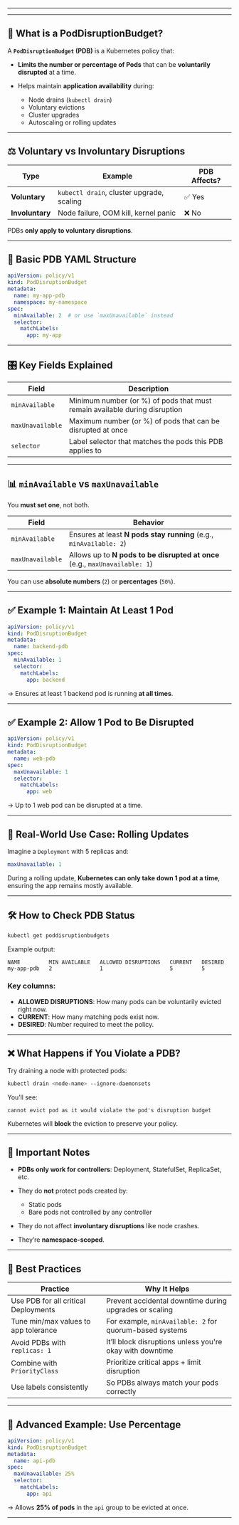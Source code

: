 ___________________________________________________________________________________________________________________________

---

## 🚧 What is a PodDisruptionBudget?

A **`PodDisruptionBudget` (PDB)** is a Kubernetes policy that:

* **Limits the number or percentage of Pods** that can be **voluntarily disrupted** at a time.
* Helps maintain **application availability** during:

  * Node drains (`kubectl drain`)
  * Voluntary evictions
  * Cluster upgrades
  * Autoscaling or rolling updates

---

## ⚖️ Voluntary vs Involuntary Disruptions

| Type            | Example                                   | PDB Affects? |
| --------------- | ----------------------------------------- | ------------ |
| **Voluntary**   | `kubectl drain`, cluster upgrade, scaling | ✅ Yes        |
| **Involuntary** | Node failure, OOM kill, kernel panic      | ❌ No         |

PDBs **only apply to voluntary disruptions**.

---

## 🧱 Basic PDB YAML Structure

```yaml
apiVersion: policy/v1
kind: PodDisruptionBudget
metadata:
  name: my-app-pdb
  namespace: my-namespace
spec:
  minAvailable: 2  # or use `maxUnavailable` instead
  selector:
    matchLabels:
      app: my-app
```

---

## 🎛️ Key Fields Explained

| Field            | Description                                                                |
| ---------------- | -------------------------------------------------------------------------- |
| `minAvailable`   | Minimum number (or %) of pods that must remain available during disruption |
| `maxUnavailable` | Maximum number (or %) of pods that can be disrupted at once                |
| `selector`       | Label selector that matches the pods this PDB applies to                   |

---

## 📊 `minAvailable` vs `maxUnavailable`

You **must set one**, not both.

| Field            | Behavior                                                                    |
| ---------------- | --------------------------------------------------------------------------- |
| `minAvailable`   | Ensures at least **N pods stay running** (e.g., `minAvailable: 2`)          |
| `maxUnavailable` | Allows up to **N pods to be disrupted at once** (e.g., `maxUnavailable: 1`) |

You can use **absolute numbers** (`2`) or **percentages** (`50%`).

---

## ✅ Example 1: Maintain At Least 1 Pod

```yaml
apiVersion: policy/v1
kind: PodDisruptionBudget
metadata:
  name: backend-pdb
spec:
  minAvailable: 1
  selector:
    matchLabels:
      app: backend
```

→ Ensures at least 1 backend pod is running **at all times**.

---

## ✅ Example 2: Allow 1 Pod to Be Disrupted

```yaml
apiVersion: policy/v1
kind: PodDisruptionBudget
metadata:
  name: web-pdb
spec:
  maxUnavailable: 1
  selector:
    matchLabels:
      app: web
```

→ Up to 1 web pod can be disrupted at a time.

---

## 🧪 Real-World Use Case: Rolling Updates

Imagine a `Deployment` with 5 replicas and:

```yaml
maxUnavailable: 1
```

During a rolling update, **Kubernetes can only take down 1 pod at a time**, ensuring the app remains mostly available.

---

## 🛠️ How to Check PDB Status

```bash
kubectl get poddisruptionbudgets
```

Example output:

```
NAME         MIN AVAILABLE   ALLOWED DISRUPTIONS   CURRENT   DESIRED
my-app-pdb   2               1                     5         5
```

### Key columns:

* **ALLOWED DISRUPTIONS**: How many pods can be voluntarily evicted right now.
* **CURRENT**: How many matching pods exist now.
* **DESIRED**: Number required to meet the policy.

---

## ❌ What Happens if You Violate a PDB?

Try draining a node with protected pods:

```bash
kubectl drain <node-name> --ignore-daemonsets
```

You’ll see:

```
cannot evict pod as it would violate the pod's disruption budget
```

Kubernetes will **block** the eviction to preserve your policy.

---

## 📌 Important Notes

* **PDBs only work for controllers**: Deployment, StatefulSet, ReplicaSet, etc.
* They do **not** protect pods created by:

  * Static pods
  * Bare pods not controlled by any controller
* They do not affect **involuntary disruptions** like node crashes.
* They’re **namespace-scoped**.

---

## 🔐 Best Practices

| Practice                             | Why It Helps                                             |
| ------------------------------------ | -------------------------------------------------------- |
| Use PDB for all critical Deployments | Prevent accidental downtime during upgrades or scaling   |
| Tune min/max values to app tolerance | For example, `minAvailable: 2` for quorum-based systems  |
| Avoid PDBs with `replicas: 1`        | It’ll block disruptions unless you're okay with downtime |
| Combine with `PriorityClass`         | Prioritize critical apps + limit disruption              |
| Use labels consistently              | So PDBs always match your pods correctly                 |

---

## 📘 Advanced Example: Use Percentage

```yaml
apiVersion: policy/v1
kind: PodDisruptionBudget
metadata:
  name: api-pdb
spec:
  maxUnavailable: 25%
  selector:
    matchLabels:
      app: api
```

→ Allows **25% of pods** in the `api` group to be evicted at once.

---
